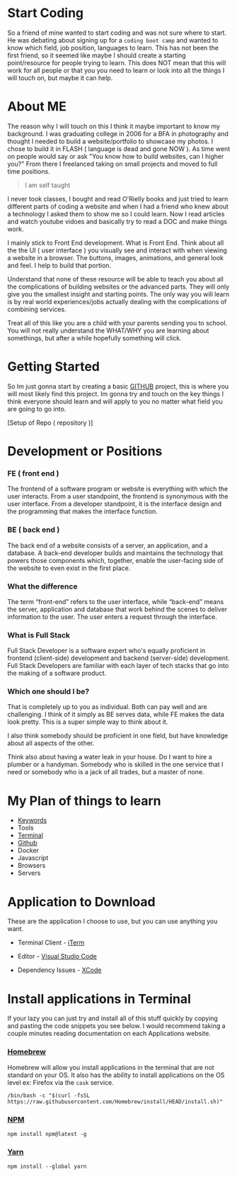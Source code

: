 # Start Coding

So a friend of mine wanted to start coding and was not sure where to start. He was debating about signing up for a `coding boot camp` and wanted to know which field, job position, languages to learn. This has not been the first friend, so it seemed like maybe I should create a starting point/resource for people trying to learn. This does NOT mean that this will work for all people or that you you need to learn or look into all the things I will touch on, but maybe it can help.

# About ME

The reason why I will touch on this I think it maybe important to know my background. I was graduating college in 2006 for a BFA in photography and thought I needed to build a website/portfolio to showcase my photos. I chose to build it in FLASH ( language is dead and gone NOW ). As time went on people would say or ask "You know how to build websites, can I higher you?" From there I freelanced taking on small projects and moved to full time positions.

> I am self taught

I never took classes, I bought and read O'Rielly books and just tried to learn different parts of coding a website and when I had a friend who knew about a technology I asked them to show me so I could learn. Now I read articles and watch youtube vidoes and basically try to read a DOC and make things work.

I mainly stick to Front End development. What is Front End. Think about all the the UI ( user interface ) you visually see and interact with when viewing a website in a browser. The buttons, images, animations, and general look and feel. I help to build that portion. 

Understand that none of these resource will be able to teach you about all the complications of building websites or the advanced parts. They will only give you the smallest insight and starting points. The only way you will learn is by real world experiences/jobs actually dealing with the complications of combining services.

Treat all of this like you are a child with your parents sending you to school. You will not really understand the WHAT/WHY you are learning about somethings, but after a while hopefully something will click.  

# Getting Started

So Im just gonna start by creating a basic [GITHUB](https://github.com/) project, this is where you will most likely find this project. Im gonna try and touch on the key things I think everyone should learn and will apply to you no matter what field you are going to go into.

[Setup of Repo ( repository )]

# Development or Positions

### FE ( front end )

The frontend of a software program or website is everything with which the user interacts. From a user standpoint, the frontend is synonymous with the user interface. From a developer standpoint, it is the interface design and the programming that makes the interface function.

### BE ( back end )

The back end of a website consists of a server, an application, and a database. A back-end developer builds and maintains the technology that powers those components which, together, enable the user-facing side of the website to even exist in the first place.

### What the difference

The term “front-end” refers to the user interface, while “back-end” means the server, application and database that work behind the scenes to deliver information to the user. The user enters a request through the interface.

### What is Full Stack

Full Stack Developer is a software expert who's equally proficient in frontend (client-side) development and backend (server-side) development. Full Stack Developers are familiar with each layer of tech stacks that go into the making of a software product.

### Which one should I be?

That is completely up to you as individual. Both can pay well and are challenging. I think of it simply as BE serves data, while FE makes the data look pretty. This is a super simple way to think about it. 

I also think somebody should be proficient in one field, but have knowledge about all aspects of the other.

Think also about having a water leak in your house. Do I want to hire a plumber or a handyman. Somebody who is skilled in the one service that I need or somebody who is a jack of all trades, but a master of none.


# My Plan of things to learn

- [Keywords](/docs/notes/keywords)
- Tools
- [Terminal](/notes/terminal)
- [Github](/notes/github)
- Docker
- Javascript 
- Browsers
- Servers

# Application to Download

These are the application I choose to use, but you can use anything you want.

- Terminal Client - [iTerm](https://iterm2.com/downloads.html)
- Editor - [Visual Studio Code](https://code.visualstudio.com/Download)

- Dependency Issues - [XCode](https://developer.apple.com/xcode/)

# Install applications in Terminal

If your lazy you can just try and install all of this stuff quickly by copying and pasting the code snippets you see below. I would recommend taking a couple minutes reading documentation on each Applications website. 

### [Homebrew](https://brew.sh/)
Homebrew will allow you install applications in the terminal that are not standard on your OS. It also has the ability to install applications on the OS level ex: Firefox via the `cask` service.

`/bin/bash -c "$(curl -fsSL https://raw.githubusercontent.com/Homebrew/install/HEAD/install.sh)"
`

### [NPM](https://www.npmjs.com/get-npm)
  
`npm install npm@latest -g`

### [Yarn](https://classic.yarnpkg.com/en/docs/install/#mac-stable)

`npm install --global yarn`